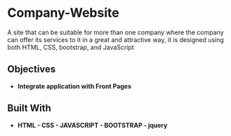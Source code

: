 
# Company-Website
A site that can be suitable for more than one company where the company can offer its services to it in a great and attractive way, it is designed using both HTML, CSS, bootstrap, and JavaScript


## Objectives 

- **Integrate application with Front Pages**
                                                                                        

## Built With
- **HTML  - CSS - JAVASCRIPT - BOOTSTRAP - jquery**
